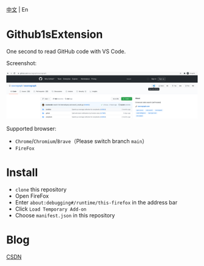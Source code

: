 [中文](https://github.com/2293736867/Github1sExtension/blob/FireFox/README.md) | En

# Github1sExtension

One second to read GitHub code with VS Code.

Screenshot:

![](./image/image.png)

Supported browser:

- `Chrome`/`Chromium`/`Brave`（Please switch branch `main`）
- `FireFox`

# Install

- `clone` this repository
- Open FireFox
- Enter `about:debugging#/runtime/this-firefox` in the address bar
- Click `Load Temporary Add-on`
- Choose `manifest.json` in this repository

# Blog

[CSDN](https://blog.csdn.net/qq_27525611/article/details/113799360)
